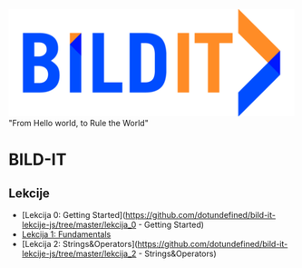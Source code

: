 ![Alt text](./banner.png?raw=true "BILD-IT")
"From Hello world, to Rule the World"

# BILD-IT

## Lekcije

* [Lekcija 0: Getting Started](https://github.com/dotundefined/bild-it-lekcije-js/tree/master/lekcija_0 - Getting Started)
* [Lekcija 1: Fundamentals](https://github.com/dotundefined/bild-it-lekcije-js/tree/master/lekcija_1)
* [Lekcija 2: Strings&Operators](https://github.com/dotundefined/bild-it-lekcije-js/tree/master/lekcija_2 - Strings&Operators)